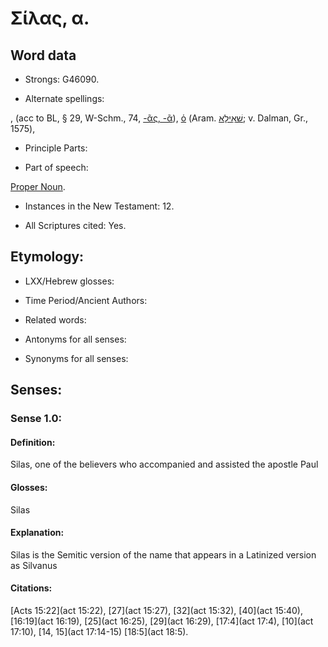 # Σίλας, α.

<!-- Status: S2=NeedsReview -->
<!-- Lexica used for edits: BDAG LN FFM BN MM   -->

## Word data

* Strongs: G46090.

* Alternate spellings:

,  (acc to BL, § 29, W-Schm., 74, [-ᾶς, -ᾶ]()), [ὁ]()  (Aram. [שׁאִילָא](//en-uhl/????); v. Dalman, Gr., 1575), 

* Principle Parts: 


* Part of speech: 

[Proper Noun](http://ugg.readthedocs.io/en/latest/proper_noun.html).

* Instances in the New Testament: 12.

* All Scriptures cited: Yes.

## Etymology: 


* LXX/Hebrew glosses: 


* Time Period/Ancient Authors: 


* Related words: 

* Antonyms for all senses:

* Synonyms for all senses: 


## Senses: 


### Sense  1.0: 

#### Definition: 

Silas, one of the believers who accompanied and assisted the apostle Paul 

#### Glosses: 

Silas

#### Explanation: 

Silas is the Semitic version of the name that appears in a Latinized version as Silvanus

#### Citations: 

[Acts 15:22](act 15:22), [27](act 15:27), [32](act 15:32), [40](act 15:40), [16:19](act 16:19), [25](act 16:25), [29](act 16:29), [17:4](act 17:4), [10](act 17:10), [14, 15](act 17:14-15) [18:5](act 18:5).
